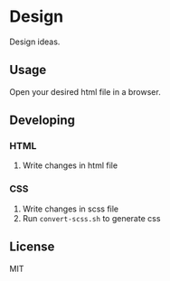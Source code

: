 # Design
Design ideas.

## Usage
Open your desired html file in a browser.

## Developing

### HTML
1. Write changes in html file

### CSS
1. Write changes in scss file
2. Run `convert-scss.sh` to generate css

## License
MIT

